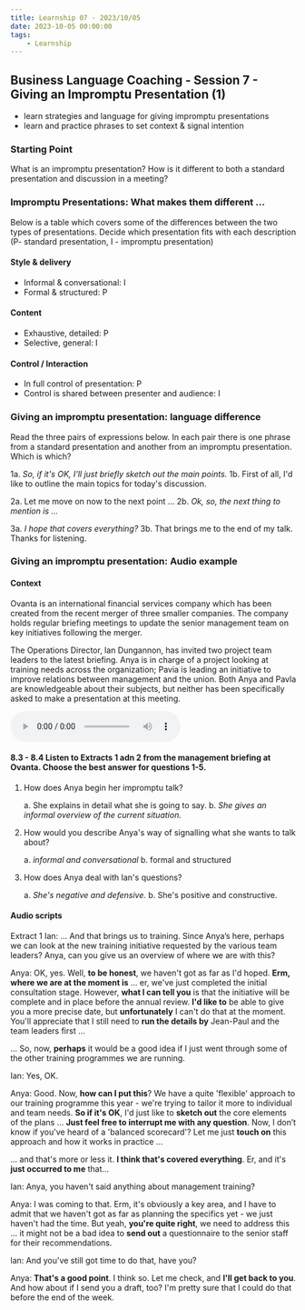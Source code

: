 ```yaml
---
title: Learnship 07 - 2023/10/05
date: 2023-10-05 00:00:00
tags:
    - Learnship
---
```


## Business Language Coaching - Session 7 - Giving an Impromptu Presentation (1)

* learn strategies and language for giving impromptu presentations
* learn and practice phrases to set context & signal intention

### Starting Point

What is an impromptu presentation? How is it different to both a standard presentation and discussion in a meeting?

### Impromptu Presentations: What makes them different ...

Below is a table which covers some of the differences between the two types of presentations. Decide which presentation fits with each description (P- standard presentation, I - impromptu presentation)

#### Style & delivery

* Informal & conversational:    I
* Formal & structured:          P

#### Content

* Exhaustive, detailed:         P
* Selective, general:           I

#### Control / Interaction

* In full control of presentation:                  P
* Control is shared between presenter and audience: I

### Giving an impromptu presentation: language difference

Read the three pairs of expressions below. In each pair there is one phrase from a standard presentation and another from an impromptu presentation. Which is which?

1a. *So, if it's OK, I'll just briefly sketch out the main points.*
1b. First of all, I'd like to outline the main topics for today's discussion.

2a. Let me move on now to the next point ...
2b. *Ok, so, the next thing to mention is ...*

3a. *I hope that covers everything?*
3b. That brings me to the end of my talk. Thanks for listening.

### Giving an impromptu presentation: Audio example

#### Context

Ovanta is an international financial services company which has been created from the recent merger of three smaller companies. The company holds regular briefing meetings to update the senior management team on key initiatives following the merger.

The Operations Director, lan Dungannon, has invited two project team leaders to the latest briefing. Anya is in charge of a project looking at training needs across the organization; Pavia is leading an initiative to improve relations between management and the union. Both Anya and Pavla are knowledgeable about their subjects, but neither has been specifically asked to make a presentation at this meeting.

<audio controls>
  <source src="/audio/session7_1.mp3" type="audio/mpeg">
Your browser does not support the audio element.
</audio>

#### 8.3 - 8.4 Listen to Extracts 1 adn 2 from the management briefing at Ovanta. Choose the best answer for questions 1-5.

1. How does Anya begin her impromptu talk?

    a. She explains in detail what she is going to say.
    b. *She gives an informal overview of the current situation.*

2. How would you describe Anya's way of signalling what she wants to talk about?

    a. *informal and conversational*
    b. formal and structured

3. How does Anya deal with Ian's questions?

    a. *She's negative and defensive.*
    b. She's positive and constructive.

#### Audio scripts

Extract 1
Ian: ... And that brings us to training. Since Anya’s here, perhaps we can look at the new training initiative requested by the various team leaders? Anya, can you give us an overview of where we are with this?

Anya: OK, yes. Well, **to be honest**, we haven't got as far as I'd hoped. **Erm, where we are at the moment is** ... er, we've just completed the initial consultation stage. However, **what I can tell you** is that the initiative will be complete and in place before the annual review. **I'd like to** be able to give you a more precise date, but **unfortunately** I can't do that at the moment. You'll appreciate that I still need to **run the details by** Jean-Paul and the team leaders first ...

... So, now, **perhaps** it would be a good idea if I just went through some of the other training programmes we are running.

Ian: Yes, OK.

Anya: Good. Now, **how can I put this**? We have a quite 'flexible' approach to our training programme this year - we're trying to tailor it more to individual and team needs. **So if it's OK**, I'd just like to **sketch out** the core elements of the plans ... **Just feel free to interrupt me with any question**. Now, I don’t know if you've heard of a 'balanced scorecard'? Let me just **touch on** this approach and how it works in practice ...

... and that's more or less it. **I think that's covered everything**. Er, and it's **just occurred to me** that...

Ian: Anya, you haven't said anything about management training?

Anya: I was coming to that. Erm, it's obviously a key area, and I have to admit that we haven't got as far as planning the specifics yet - we just haven't had the time. But yeah, **you're quite right**, we need to address this ... it might not be a bad idea to **send out** a questionnaire to the senior staff for their recommendations.

lan: And you've still got time to do that, have you?

Anya: **That's a good point**. I think so. Let me check, and **I'll get back to you**. And how about if I send you a draft, too? I'm pretty sure that I could do that before the end of the week.
